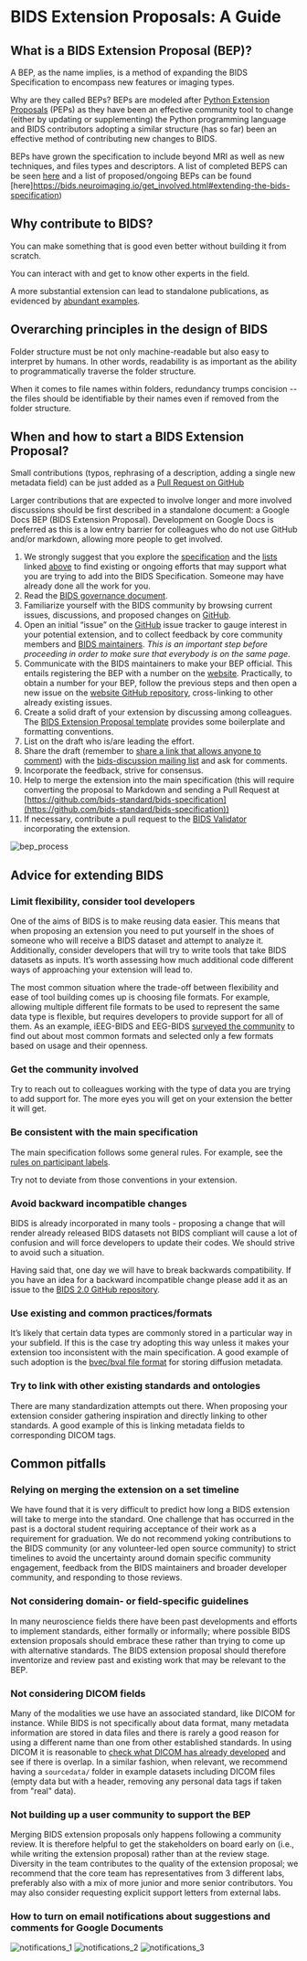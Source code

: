# BIDS Extension Proposals: A Guide

## What is a BIDS Extension Proposal \(BEP\)?

A BEP, as the name implies, is a method of expanding the BIDS Specification to 
encompass new features or imaging types. 

Why are they called BEPs? BEPs are modeled after 
[Python Extension Proposals](https://peps.python.org/pep-0001/#what-is-a-pep) (PEPs) as
they have been an effective community tool to change (either by updating or supplementing) 
the Python programming language and BIDS contributors adopting a similar structure (has so far) been an
effective method of contributing new changes to BIDS.

BEPs have grown the specification to include beyond MRI as well
as new techniques, and files types and descriptors. A list of completed 
BEPS can be seen [here](https://bids.neuroimaging.io/get_involved.html#completed-beps) and 
a list of proposed/ongoing BEPs can be found [here]https://bids.neuroimaging.io/get_involved.html#extending-the-bids-specification)

## Why contribute to BIDS?

You can make something that is good even better without building it from scratch.

You can interact with and get to know other experts in the field.

A more substantial extension can lead to standalone publications, as evidenced
  by [abundant examples](https://bids-specification.readthedocs.io/en/latest/introduction.html#citing-bids).

## Overarching principles in the design of BIDS

Folder structure must be not only machine-readable but also easy to interpret
  by humans. In other words, readability is as important as the ability to
  programmatically traverse the folder structure.

When it comes to file names within folders, redundancy trumps concision -- the
  files should be identifiable by their names even if removed from the folder
  structure.

## When and how to start a BIDS Extension Proposal?

Small contributions (typos, rephrasing of a description, adding a single new
  metadata field) can be just added as a
  [Pull Request on GitHub](https://github.com/bids-standard/bids-specification)

Larger contributions that are expected to involve longer and more involved
  discussions should be first described in a standalone document: a Google Docs
  BEP (BIDS Extension Proposal). Development on Google Docs is preferred as this
  is a low entry barrier for colleagues who do not use GitHub and/or markdown,
  allowing more people to get involved.


1. We strongly suggest that you explore the [specification](bids-specification.readthedocs.io) 
   and the [lists](https://bids.neuroimaging.io/get_involved.html#extending-the-bids-specification) 
   linked [above](#what-is-a-bids-extension-proposal-(bep)) to find existing or ongoing efforts 
   that may support what you  are trying to add into the BIDS Specification. 
   Someone may have already done all the work for you.
2. Read the
   [BIDS governance document](https://bids.neuroimaging.io/governance.html).
3. Familiarize yourself with the BIDS community by browsing current issues,
   discussions, and proposed changes on
   [GitHub](https://github.com/bids-standard/bids-specification/).
4. Open an initial “issue” on the
   [GitHub](https://github.com/bids-standard/bids-specification/) issue
   tracker to gauge interest in your potential extension, and to collect
   feedback by core community members and
   [BIDS maintainers](https://github.com/bids-standard/bids-specification/blob/master/DECISION-MAKING.md#maintainers-group).
   _This is an important step before proceeding in order to make sure that
   everybody is on the same page._
5. Communicate with the BIDS maintainers to make your BEP official. This
   entails registering the BEP with a number on the
   [website](https://bids.neuroimaging.io/get_involved.html)_._ Practically,
   to obtain a number for your BEP, follow the previous steps and then open a
   new issue on the
   [website GitHub repository](https://github.com/bids-standard/bids-website/),
   cross-linking to other already existing issues.
6. Create a solid draft of your extension by discussing among colleagues. The
   [BIDS Extension Proposal template](https://docs.google.com/document/d/1W7--Mf3gCCb1mVfhsoRJCAKFhmf2umG1PFkyZ1jEgMw/edit#)
   provides some boilerplate and formatting conventions.
7. List on the draft who is/are leading the effort.
8. Share the draft (remember to
   [share a link that allows anyone to comment](https://support.google.com/docs/answer/2494822?co=GENIE.Platform%3DDesktop&hl=en))
   with the
   [bids-discussion mailing list](https://groups.google.com/forum/#!forum/bids-discussion)
   and ask for comments.
9. Incorporate the feedback, strive for consensus.
10. Help to merge the extension into the main specification (this will require
   converting the proposal to Markdown and sending a Pull Request at
   [https://github.com/bids-standard/bids-specification](https://github.com/bids-standard/bids-specification))
11. If necessary, contribute a pull request to the
      [BIDS Validator](https://github.com/bids-standard/bids-validator)
      incorporating the extension.

![bep_process](assets/img/bep_process.png)

## Advice for extending BIDS

### Limit flexibility, consider tool developers

One of the aims of BIDS is to make reusing data easier. This means that when
proposing an extension you need to put yourself in the shoes of someone who will
receive a BIDS dataset and attempt to analyze it. Additionally, consider
developers that will try to write tools that take BIDS datasets as inputs. It’s
worth assessing how much additional code different ways of approaching your
extension will lead to.

The most common situation where the trade-off between flexibility and ease of
tool building comes up is choosing file formats. For example, allowing multiple
different file formats to be used to represent the same data type is flexible,
but requires developers to provide support for all of them. As an example,
iEEG-BIDS and EEG-BIDS
[surveyed the community](https://bids.berkeley.edu/news/bids-megeegieeg-data-format-survey)
to find out about most common formats and selected only a few formats based on
usage and their openness.

### Get the community involved

Try to reach out to colleagues working with the type of data you are trying to
add support for. The more eyes you will get on your extension the better it will
get.

### Be consistent with the main specification

The main specification follows some general rules. For example, see the
[rules on participant labels](https://bids-specification.readthedocs.io/en/stable/02-common-principles.html#participant-names-and-other-labels).

Try not to deviate from those conventions in your extension.

### Avoid backward incompatible changes

BIDS is already incorporated in many tools - proposing a change that will render
already released BIDS datasets not BIDS compliant will cause a lot of confusion
and will force developers to update their codes. We should strive to avoid such
a situation.

Having said that, one day we will have to break backwards compatibility. If you
have an idea for a backward incompatible change please add it as an issue to the
[BIDS 2.0 GitHub repository](https://github.com/bids-standard/bids-2-devel).

### Use existing and common practices/formats

It’s likely that certain data types are commonly stored in a particular way in
your subfield. If this is the case try adopting this way unless it makes your
extension too inconsistent with the main specification. A good example of such
adoption is the
[bvec/bval file format](https://bids-specification.readthedocs.io/en/stable/04-modality-specific-files/01-magnetic-resonance-imaging-data.html#required-gradient-orientation-information)
for storing diffusion metadata.

### Try to link with other existing standards and ontologies

There are many standardization attempts out there. When proposing your extension
consider gathering inspiration and directly linking to other standards. A good
example of this is linking metadata fields to corresponding DICOM tags.

## Common pitfalls

### Relying on merging the extension on a set timeline

We have found that it is very difficult to predict how long a BIDS extension
will take to merge into the standard. One challenge that has occurred in the
past is a doctoral student requiring acceptance of their work as a requirement
for graduation. We do not recommend yoking contributions to the BIDS community
(or any volunteer-led open source community) to strict timelines to avoid the
uncertainty around domain specific community engagement, feedback from the BIDS
maintainers and broader developer community, and responding to those reviews.

### Not considering domain- or field-specific guidelines

In many neuroscience fields there have been past developments and efforts to
implement standards, either formally or informally; where possible BIDS
extension proposals should embrace these rather than trying to come up with
alternative standards. The BIDS extension proposal should therefore inventorize
and review past and existing work that may be relevant to the BEP.

### Not considering DICOM fields

Many of the modalities we use have an associated standard, like DICOM for instance. While BIDS is not specifically about data format, many metadata information are stored in data files and there is rarely a good reason for using a different name than one from other established standards. In using DICOM it is reasonable to [check what DICOM has already developed](https://www.dicomstandard.org/) and see if there is overlap. In a similar fashion, when relevant, we recommend having a `sourcedata/` folder in example datasets including DICOM files (empty data but with a header, removing any personal data tags if taken from "real" data).

### Not building up a user community to support the BEP

Merging BIDS extension proposals only happens following a community review. It
is therefore helpful to get the stakeholders on board early on (i.e., while
writing the extension proposal) rather than at the review stage. Diversity in
the team contributes to the quality of the extension proposal; we recommend that
the core team has representatives from 3 different labs, preferably also with a
mix of more junior and more senior contributors. You may also consider
requesting explicit support letters from external labs.

### How to turn on email notifications about suggestions and comments for Google Documents

![notifications_1](assets/img/notifications_1.png)
![notifications_2](assets/img/notifications_2.png)
![notifications_3](assets/img/notifications_3.png)
